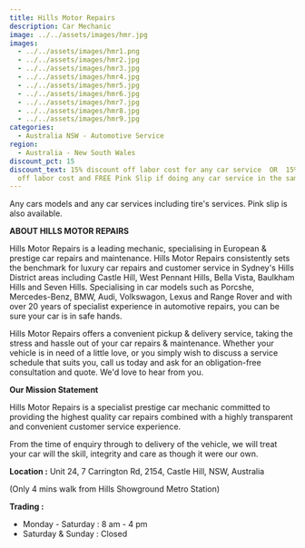```yaml
---
title: Hills Motor Repairs
description: Car Mechanic
image: ../../assets/images/hmr.jpg
images:
  - ../../assets/images/hmr1.png
  - ../../assets/images/hmr2.jpg
  - ../../assets/images/hmr3.jpg
  - ../../assets/images/hmr4.jpg
  - ../../assets/images/hmr5.jpg
  - ../../assets/images/hmr6.jpg
  - ../../assets/images/hmr7.jpg
  - ../../assets/images/hmr8.jpg
  - ../../assets/images/hmr9.jpg
categories:
  - Australia NSW - Automotive Service
region:
  - Australia - New South Wales
discount_pct: 15
discount_text: 15% discount off labor cost for any car service  OR  15% discount
  off labor cost and FREE Pink Slip if doing any car service in the same time
---
```

Any cars models and any car services including tire's services. Pink slip is also available. 

**ABOUT HILLS MOTOR REPAIRS**

Hills Motor Repairs is a leading mechanic, specialising in European & prestige car repairs and maintenance. Hills Motor Repairs consistently sets the benchmark for luxury car repairs and customer service in Sydney's Hills District areas including Castle Hill, West Pennant Hills, Bella Vista, Baulkham Hills and Seven Hills. Specialising in car models such as Porcshe, Mercedes-Benz, BMW, Audi, Volkswagon, Lexus and Range Rover and with over 20 years of specialist experience in automotive repairs, you can be sure your car is in safe hands.

Hills Motor Repairs offers a convenient pickup & delivery service, taking the stress and hassle out of your car repairs & maintenance. Whether your vehicle is in need of a little love, or you simply wish to discuss a service schedule that suits you, call us today and ask for an obligation-free consultation and quote. We'd love to hear from you.

**Our Mission Statement**

Hills Motor Repairs is a specialist prestige car mechanic committed to providing the highest quality car repairs combined with a highly transparent and convenient customer service experience.

From the time of enquiry through to delivery of the vehicle, we will treat your car will the skill, integrity and care as though it were our own.

**Location :** Unit 24, 7 Carrington Rd, 2154, Castle Hill, NSW, Australia 

(Only 4 mins walk from Hills Showground Metro Station)

**Trading :**

* Monday - Saturday : 8 am - 4 pm
* Saturday & Sunday : Closed
